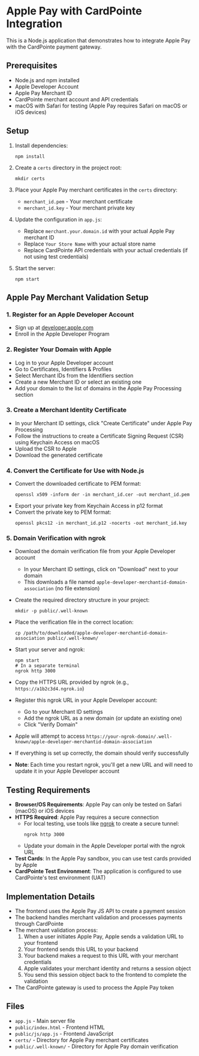 # Apple Pay with CardPointe Integration

This is a Node.js application that demonstrates how to integrate Apple Pay with the CardPointe payment gateway.

## Prerequisites

- Node.js and npm installed
- Apple Developer Account
- Apple Pay Merchant ID
- CardPointe merchant account and API credentials
- macOS with Safari for testing (Apple Pay requires Safari on macOS or iOS devices)

## Setup

1. Install dependencies:
   ```
   npm install
   ```

2. Create a `certs` directory in the project root:
   ```
   mkdir certs
   ```

3. Place your Apple Pay merchant certificates in the `certs` directory:
   - `merchant_id.pem` - Your merchant certificate
   - `merchant_id.key` - Your merchant private key

4. Update the configuration in `app.js`:
   - Replace `merchant.your.domain.id` with your actual Apple Pay merchant ID
   - Replace `Your Store Name` with your actual store name
   - Replace CardPointe API credentials with your actual credentials (if not using test credentials)

5. Start the server:
   ```
   npm start
   ```

## Apple Pay Merchant Validation Setup

### 1. Register for an Apple Developer Account
- Sign up at [developer.apple.com](https://developer.apple.com)
- Enroll in the Apple Developer Program

### 2. Register Your Domain with Apple
- Log in to your Apple Developer account
- Go to Certificates, Identifiers & Profiles
- Select Merchant IDs from the Identifiers section
- Create a new Merchant ID or select an existing one
- Add your domain to the list of domains in the Apple Pay Processing section

### 3. Create a Merchant Identity Certificate
- In your Merchant ID settings, click "Create Certificate" under Apple Pay Processing
- Follow the instructions to create a Certificate Signing Request (CSR) using Keychain Access on macOS
- Upload the CSR to Apple
- Download the generated certificate

### 4. Convert the Certificate for Use with Node.js
- Convert the downloaded certificate to PEM format:
  ```
  openssl x509 -inform der -in merchant_id.cer -out merchant_id.pem
  ```
- Export your private key from Keychain Access in p12 format
- Convert the private key to PEM format:
  ```
  openssl pkcs12 -in merchant_id.p12 -nocerts -out merchant_id.key
  ```

### 5. Domain Verification with ngrok
- Download the domain verification file from your Apple Developer account
  - In your Merchant ID settings, click on "Download" next to your domain
  - This downloads a file named `apple-developer-merchantid-domain-association` (no file extension)

- Create the required directory structure in your project:
  ```
  mkdir -p public/.well-known
  ```

- Place the verification file in the correct location:
  ```
  cp /path/to/downloaded/apple-developer-merchantid-domain-association public/.well-known/
  ```

- Start your server and ngrok:
  ```
  npm start
  # In a separate terminal
  ngrok http 3000
  ```

- Copy the HTTPS URL provided by ngrok (e.g., `https://a1b2c3d4.ngrok.io`)

- Register this ngrok URL in your Apple Developer account:
  - Go to your Merchant ID settings
  - Add the ngrok URL as a new domain (or update an existing one)
  - Click "Verify Domain"

- Apple will attempt to access `https://your-ngrok-domain/.well-known/apple-developer-merchantid-domain-association`
- If everything is set up correctly, the domain should verify successfully

- **Note**: Each time you restart ngrok, you'll get a new URL and will need to update it in your Apple Developer account

## Testing Requirements

- **Browser/OS Requirements**: Apple Pay can only be tested on Safari (macOS) or iOS devices
- **HTTPS Required**: Apple Pay requires a secure connection
  - For local testing, use tools like [ngrok](https://ngrok.com/) to create a secure tunnel:
    ```
    ngrok http 3000
    ```
  - Update your domain in the Apple Developer portal with the ngrok URL
- **Test Cards**: In the Apple Pay sandbox, you can use test cards provided by Apple
- **CardPointe Test Environment**: The application is configured to use CardPointe's test environment (UAT)

## Implementation Details

- The frontend uses the Apple Pay JS API to create a payment session
- The backend handles merchant validation and processes payments through CardPointe
- The merchant validation process:
  1. When a user initiates Apple Pay, Apple sends a validation URL to your frontend
  2. Your frontend sends this URL to your backend
  3. Your backend makes a request to this URL with your merchant credentials
  4. Apple validates your merchant identity and returns a session object
  5. You send this session object back to the frontend to complete the validation
- The CardPointe gateway is used to process the Apple Pay token

## Files

- `app.js` - Main server file
- `public/index.html` - Frontend HTML
- `public/js/app.js` - Frontend JavaScript
- `certs/` - Directory for Apple Pay merchant certificates
- `public/.well-known/` - Directory for Apple Pay domain verification 